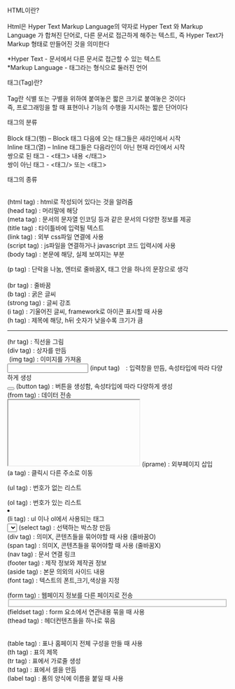 HTML이란? <br/> <br/>
Html은 Hyper Text Markup Language의 약자로 Hyper Text 와 Markup Language 가 합쳐진 단어로, 
다른 문서로 접근하게 해주는 텍스트, 즉 Hyper Text가 Markup 형태로 만들어진 것을 의미한다

*Hyper Text - 문서에서 다른 문서로 접근할 수 있는 텍스트 <br/>
*Markup Language - 태그라는 형식으로 둘러진 언어

태그(Tag)란? <br/> <br/>
Tag란 식별 또는 구별을 위하여 붙여놓은 짧은 크기로 붙여놓은 것이다 <br/>
즉, 프로그래밍을 할 때 표현이나 기능의 수행을 지시하는 짧은 단어이다

태그의 분류 <br/> <br/>
Block 태그(행) – Block 태그 다음에 오는 태그들은 새라인에서 시작 <br/>
Inline 태그(열) – Inline 태그들은 다음라인이 아닌 현재 라인에서 시작 <br/>
쌍으로 된 태그 - <태그> 내용 </태그> <br/>
쌍이 아닌 태그 - <태그/> 또는 <태그> <br/>

태그의 종류 <br/> <br/>
  <html> </html> (html tag) : html로 작성되어 있다는 것을 알려줌 <br/>
	<head> </head> (head tag) : 머리말에 해당 <br/>
		<meta> </meta> (meta tag) : 문서의 문자열 인코딩 등과 같은 문서의 다양한 정보를 제공 <br/>
		<title> </title> (title tag) : 타이틀바에 입력될 텍스트 <br/>
		<link> </link> (link tag) : 외부 css파일 연결에 사용 <br/>
		<script> </script> (script tag) : js파일을 연결하거나 javascript 코드 입력시에 사용 <br/>
	<body> </body> (body tag) : 본문에 해당, 실제 보여지는 부분 <br/>
		<p> </p> (p tag) : 단락을 나눔, 엔터로 줄바꿈X, 태그 안을 하나의 문장으로 생각 <br/>
		<br/> (br tag) : 줄바꿈 <br/>
		<b> </b> (b tag) : 굵은 글씨 <br/>
		<strong> </strong> (strong tag) : 글씨 강조 <br/>
		<i> </i> (i tag) : 기울어진 글씨, framework로 아이콘 표시할 때 사용 <br/>
		<h> </h> (h tag) : 제목에 해당, h뒤 숫자가 낮을수록 크기가 큼 <br/>
		<hr> </hr> (hr tag) : 직선을 그림 <br/>
		<div> </div> (div tag) : 상자를 만듬 <br/>
		<img> </img> (img tag) : 이미지를 가져옴 <br/>
		<input </input tag> (input tag)　: 입력창을 만듬, 속성타입에 따라 다양하게 생성 <br/>
		<button> </button> (button tag) : 버튼을 생성함, 속성타입에 따라 다양하게 생성 <br/>
		<from> </from> (from tag) : 데이터 전송 <br/>
		<iframe> </iframe> (iprame) : 외부페이지 삽입 <br/>
		<a> </a> (a tag) : 클릭시 다른 주소로 이동 <br/>
		<ul> </ul> (ul tag) : 번호가 없는 리스트 <br/>
		<ol> </ol> (ol tag) : 번호가 있는 리스트 <br/>
		<li> </li> (li tag) : ul 이나 ol에서 사용되는 태그 <br/>
		<select> </select> (select tag) : 선택하는 박스창 만듬 <br/>
		<div> </div> (div tag) : 의미X, 콘텐츠들을 묶어야할 때 사용 (줄바꿈O) <br/>
		<span> </span> (span tag) : 의미X, 콘텐츠들을 묶어야할 때 사용 (줄바꿈X) <br/>
		<nav> </nav> (nav tag) : 문서 연결 링크 <br/>
		<footer> </footer> (footer tag) : 제작 정보와 제작권 정보 <br/>
		<aside> </asid> (aside tag) : 본문 의외의 사이드 내용 <br/>
		<font> </font> (font tag) : 텍스트의 폰트,크기,색상을 지정 <br/>
		<form> </form> (form tag) : 웹페이지 정보를 다른 페이지로 전송 <br/>
		<fieldset> </fieldset> (fieldset tag) : form 요소에서 연관내용 묶을 때 사용 <br/>
		<thead> </thead> (thead tag) : 헤더컨텐츠들을 하나로 묶음 <br/>
		<table> </table> (table tag) : 표나 홈페이지 전체 구성을 만들 때 사용 <br/>
		<th> </th> (th tag) : 표의 제목 <br/>
		<tr> </tr> (tr tag) : 표에서 가로줄 생성 <br/>
		<td> </td> (td tag) : 표에서 셀을 만듬 <br/>
		<label> </label> (label tag) : 폼의 양식에 이름을 붙일 때 사용 <br/>

